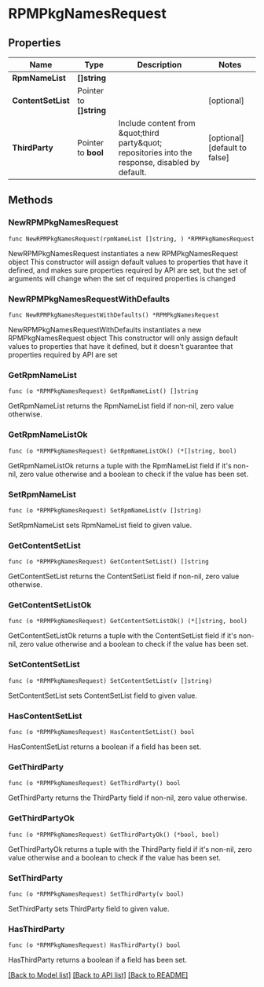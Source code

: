 # RPMPkgNamesRequest

## Properties

Name | Type | Description | Notes
------------ | ------------- | ------------- | -------------
**RpmNameList** | **[]string** |  | 
**ContentSetList** | Pointer to **[]string** |  | [optional] 
**ThirdParty** | Pointer to **bool** | Include content from \&quot;third party\&quot; repositories into the response, disabled by default. | [optional] [default to false]

## Methods

### NewRPMPkgNamesRequest

`func NewRPMPkgNamesRequest(rpmNameList []string, ) *RPMPkgNamesRequest`

NewRPMPkgNamesRequest instantiates a new RPMPkgNamesRequest object
This constructor will assign default values to properties that have it defined,
and makes sure properties required by API are set, but the set of arguments
will change when the set of required properties is changed

### NewRPMPkgNamesRequestWithDefaults

`func NewRPMPkgNamesRequestWithDefaults() *RPMPkgNamesRequest`

NewRPMPkgNamesRequestWithDefaults instantiates a new RPMPkgNamesRequest object
This constructor will only assign default values to properties that have it defined,
but it doesn't guarantee that properties required by API are set

### GetRpmNameList

`func (o *RPMPkgNamesRequest) GetRpmNameList() []string`

GetRpmNameList returns the RpmNameList field if non-nil, zero value otherwise.

### GetRpmNameListOk

`func (o *RPMPkgNamesRequest) GetRpmNameListOk() (*[]string, bool)`

GetRpmNameListOk returns a tuple with the RpmNameList field if it's non-nil, zero value otherwise
and a boolean to check if the value has been set.

### SetRpmNameList

`func (o *RPMPkgNamesRequest) SetRpmNameList(v []string)`

SetRpmNameList sets RpmNameList field to given value.


### GetContentSetList

`func (o *RPMPkgNamesRequest) GetContentSetList() []string`

GetContentSetList returns the ContentSetList field if non-nil, zero value otherwise.

### GetContentSetListOk

`func (o *RPMPkgNamesRequest) GetContentSetListOk() (*[]string, bool)`

GetContentSetListOk returns a tuple with the ContentSetList field if it's non-nil, zero value otherwise
and a boolean to check if the value has been set.

### SetContentSetList

`func (o *RPMPkgNamesRequest) SetContentSetList(v []string)`

SetContentSetList sets ContentSetList field to given value.

### HasContentSetList

`func (o *RPMPkgNamesRequest) HasContentSetList() bool`

HasContentSetList returns a boolean if a field has been set.

### GetThirdParty

`func (o *RPMPkgNamesRequest) GetThirdParty() bool`

GetThirdParty returns the ThirdParty field if non-nil, zero value otherwise.

### GetThirdPartyOk

`func (o *RPMPkgNamesRequest) GetThirdPartyOk() (*bool, bool)`

GetThirdPartyOk returns a tuple with the ThirdParty field if it's non-nil, zero value otherwise
and a boolean to check if the value has been set.

### SetThirdParty

`func (o *RPMPkgNamesRequest) SetThirdParty(v bool)`

SetThirdParty sets ThirdParty field to given value.

### HasThirdParty

`func (o *RPMPkgNamesRequest) HasThirdParty() bool`

HasThirdParty returns a boolean if a field has been set.


[[Back to Model list]](../README.md#documentation-for-models) [[Back to API list]](../README.md#documentation-for-api-endpoints) [[Back to README]](../README.md)


